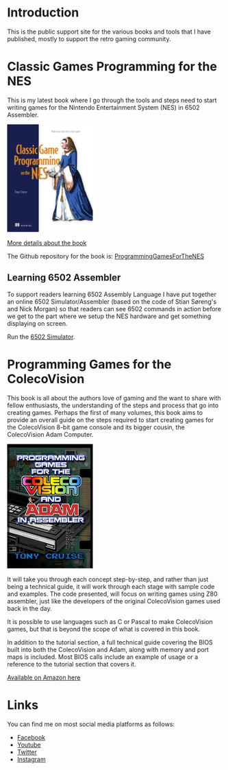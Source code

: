 # Introduction
This is the public support site for the various books and tools that I have published, mostly to support the retro gaming community.

# Classic Games Programming for the NES
This is my latest book where I go through the tools and steps need to start writing games for the Nintendo Entertainment System (NES) in 6502 Assembler.

<img alt="Classic Games Programming for the NES" src="/assets/images/Cruise-HI.png" style="width:200px" />

[More details about the book](/ProgammingForTheNES.md)

The Github repository for the book is:
[ProgrammingGamesForTheNES](https://github.com/tony-cruise/ProgrammingGamesForTheNES)

## Learning 6502 Assembler
To support readers learning 6502 Assembly Language I have put together an online 6502 Simulator/Assembler (based on the code of Stian Søreng's and Nick Morgan) so that readers can see 6502 commands in action before we get to the part where we setup the NES hardware and get something displaying on screen.

Run the [6502 Simulator](/6502Simulator.html).

# Programming Games for the ColecoVision

This book is all about the authors love of gaming and the want to share with fellow enthusiasts, the understanding of the steps and process that go into creating games.
Perhaps the first of many volumes, this book aims to provide an overall guide on the steps required to start creating games for the ColecoVision 8-bit game console and its bigger cousin, the ColecoVision Adam Computer.

<img src="/assets/images/ProgrammingGamesForTheColeco.jpg" alt="Programming Games for The Coleco" style="width:200px" />

It will take you through each concept step-by-step, and rather than just being a technical guide, it will work through each stage with sample code and examples.
The code presented, will focus on writing games using Z80 assembler, just like the developers of the original ColecoVision games used back in the day.

It is possible to use languages such as C or Pascal to make ColecoVision games, but that is beyond the scope of what is covered in this book.

In addition to the tutorial section, a full technical guide covering the BIOS built into both the ColecoVision and Adam, along with memory and port maps is included.
Most BIOS calls include an example of usage or a reference to the tutorial section that covers it.

[Available on Amazon here](https://www.amazon.com/dp/B08B5WNV3K)

# Links
You can find me on most social media platforms as follows:

- [Facebook](https://www.facebook.com/ElectricAdventures)
- [Youtube](https://www.youtube.com/@electricadventures)
- [Twitter](https://twitter.com/ElectricAdv)
- [Instagram](https://www.instagram.com/electricadventures/)

